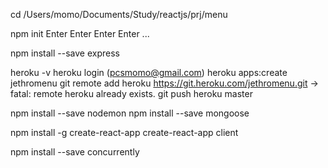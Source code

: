 cd /Users/momo/Documents/Study/reactjs/prj/menu

npm init
Enter Enter Enter Enter ...

npm install --save express

heroku -v
heroku login (pcsmomo@gmail.com)
heroku apps:create jethromenu
git remote add heroku https://git.heroku.com/jethromenu.git
-> fatal: remote heroku already exists.
git push heroku master

npm install --save nodemon
npm install --save mongoose

npm install -g create-react-app
create-react-app client

npm install --save concurrently
